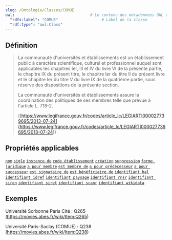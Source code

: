 ```yaml
---
slug: /Ontologie/Classes/COMUE
owl:                                 # Le contenu des métadonnées OWL est utilisé par la balise <OntologyTable>
  "rdfs:label": "COMUE"                   # Label de la classe
  "rdf:type": "owl:Class"
---
```


## Définition

> La communauté d'universités et établissements est un établissement public à caractère scientifique, culturel et professionnel auquel sont applicables les chapitres Ier, III et IV du livre VI de la présente partie, le chapitre IX du présent titre, le chapitre Ier du titre II du présent livre et le chapitre Ier du titre V du livre IX de la quatrième partie, sous réserve des dispositions de la présente section.
>
> La communauté d'universités et établissements assure la coordination des politiques de ses membres telle que prévue à l'article L. 718-2.
>
> ([https://www.legifrance.gouv.fr/codes/article_lc/LEGIARTI000027739695/2013-07-24](<https://www.legifrance.gouv.fr/codes/article_lc/LEGIARTI000027739695/2013-07-24>))

## Propriétés applicables

[`nom`](nom.md)
[`sigle`](sigle.md)
[`instance de`](instance_de.md)
[`code établissement`](code_établissement.md)
[`création`](création.md)
[`suppression`](suppression.md)
[`forme juridique`](forme_juridique.md)
[`a pour membre`](a_pour_membre.md)
[`est membre de`](est_membre_de.md)
[`a pour prédécesseur`](a_pour_prédécesseur.md)
[`a pour successeur`](a_pour_successeur.md)
[`est signataire de`](est_signataire_de.md)
[`est bénéficiaire de`](est_bénéficiaire_de.md)
[`identifiant hal`](identifiant_hal.md)
[`identifiant idref`](identifiant_idref.md)
[`identifiant paysage`](identifiant_paysage.md)
[`identifiant rnsr`](identifiant_rnsr.md)
[`identifiant siren`](identifiant_siren.md)
[`identifiant siret`](identifiant_siret.md)
[`identifiant scanr`](identifiant_scanr.md)
[`identifiant wikidata`](identifiant_wikidata.md)

## Exemples

Université Sorbonne Paris Cité : Q265 (https://movies.abes.fr/wiki/Item:Q265)

Université Paris-Saclay (COMUE) : Q238 (https://movies.abes.fr/wiki/Item:Q238)
